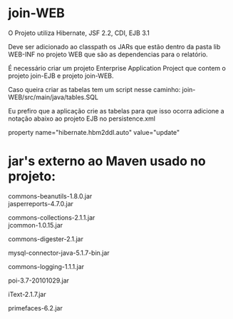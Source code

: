 # join-WEB
O Projeto utiliza Hibernate, JSF 2.2, CDI, EJB 3.1


Deve ser adicionado ao classpath os JARs que estão dentro da pasta lib WEB-INF no projeto WEB que são as dependencias para o relatório.

É necessário criar um projeto Enterprise Application Project que contem o projeto join-EJB e projeto join-WEB.


Caso queira criar as tabelas tem um script nesse caminho: join-WEB/src/main/java/tables.SQL

Eu prefiro que a aplicação crie as tabelas para que isso ocorra adicione a notação abaixo ao projeto EJB no persistence.xml

property name="hibernate.hbm2ddl.auto" value="update"


# jar's externo ao Maven usado no projeto:
commons-beanutils-1.8.0.jar          
jasperreports-4.7.0.jar

commons-collections-2.1.1.jar       
jcommon-1.0.15.jar

commons-digester-2.1.jar

mysql-connector-java-5.1.7-bin.jar

commons-logging-1.1.1.jar           

poi-3.7-20101029.jar

iText-2.1.7.jar

primefaces-6.2.jar
